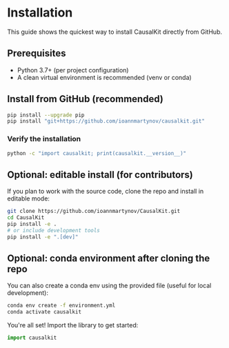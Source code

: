 # Installation

This guide shows the quickest way to install CausalKit directly from GitHub.

## Prerequisites
- Python 3.7+ (per project configuration)
- A clean virtual environment is recommended (venv or conda)

## Install from GitHub (recommended)
```bash
pip install --upgrade pip
pip install "git+https://github.com/ioannmartynov/causalkit.git"
```

### Verify the installation
```bash
python -c "import causalkit; print(causalkit.__version__)"
```

## Optional: editable install (for contributors)
If you plan to work with the source code, clone the repo and install in editable mode:
```bash
git clone https://github.com/ioannmartynov/CausalKit.git
cd CausalKit
pip install -e .
# or include development tools
pip install -e ".[dev]"
```

## Optional: conda environment after cloning the repo
You can also create a conda env using the provided file (useful for local development):
```bash
conda env create -f environment.yml
conda activate causalkit
```

You're all set! Import the library to get started:
```python
import causalkit
```
